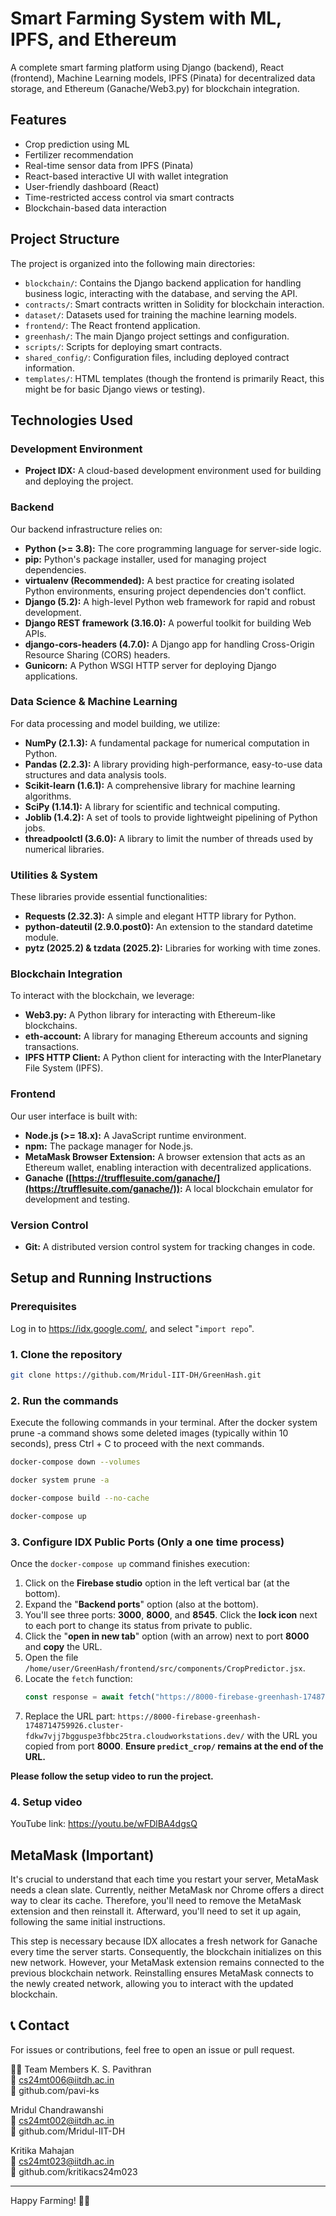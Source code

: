 # Smart Farming System with ML, IPFS, and Ethereum

A complete smart farming platform using Django (backend), React (frontend), Machine Learning models, IPFS (Pinata) for decentralized data storage, and Ethereum (Ganache/Web3.py) for blockchain integration.

## Features
- Crop prediction using ML
- Fertilizer recommendation
- Real-time sensor data from IPFS (Pinata)
- React-based interactive UI with wallet integration
- User-friendly dashboard (React)
- Time-restricted access control via smart contracts
- Blockchain-based data interaction

## Project Structure

The project is organized into the following main directories:

- `blockchain/`: Contains the Django backend application for handling business logic, interacting with the database, and serving the API.
- `contracts/`: Smart contracts written in Solidity for blockchain interaction.
- `dataset/`: Datasets used for training the machine learning models.
- `frontend/`: The React frontend application.
- `greenhash/`: The main Django project settings and configuration.
- `scripts/`: Scripts for deploying smart contracts.
- `shared_config/`: Configuration files, including deployed contract information.
- `templates/`: HTML templates (though the frontend is primarily React, this might be for basic Django views or testing).

## Technologies Used

### Development Environment
- **Project IDX:** A cloud-based development environment used for building and deploying the project.

### Backend
Our backend infrastructure relies on:
- **Python (>= 3.8):** The core programming language for server-side logic.
- **pip:** Python's package installer, used for managing project dependencies.
- **virtualenv (Recommended):** A best practice for creating isolated Python environments, ensuring project dependencies don't conflict.
- **Django (5.2):** A high-level Python web framework for rapid and robust development.
- **Django REST framework (3.16.0):** A powerful toolkit for building Web APIs.
- **django-cors-headers (4.7.0):** A Django app for handling Cross-Origin Resource Sharing (CORS) headers.
- **Gunicorn:** A Python WSGI HTTP server for deploying Django applications.

### Data Science & Machine Learning
For data processing and model building, we utilize:
- **NumPy (2.1.3):** A fundamental package for numerical computation in Python.
- **Pandas (2.2.3):** A library providing high-performance, easy-to-use data structures and data analysis tools.
- **Scikit-learn (1.6.1):** A comprehensive library for machine learning algorithms.
- **SciPy (1.14.1):** A library for scientific and technical computing.
- **Joblib (1.4.2):** A set of tools to provide lightweight pipelining of Python jobs.
- **threadpoolctl (3.6.0):** A library to limit the number of threads used by numerical libraries.

### Utilities & System
These libraries provide essential functionalities:
- **Requests (2.32.3):** A simple and elegant HTTP library for Python.
- **python-dateutil (2.9.0.post0):** An extension to the standard datetime module.
- **pytz (2025.2) & tzdata (2025.2):** Libraries for working with time zones.

### Blockchain Integration
To interact with the blockchain, we leverage:
- **Web3.py:** A Python library for interacting with Ethereum-like blockchains.
- **eth-account:** A library for managing Ethereum accounts and signing transactions.
- **IPFS HTTP Client:** A Python client for interacting with the InterPlanetary File System (IPFS).

### Frontend
Our user interface is built with:
- **Node.js (>= 18.x):** A JavaScript runtime environment.
- **npm:** The package manager for Node.js.
- **MetaMask Browser Extension:** A browser extension that acts as an Ethereum wallet, enabling interaction with decentralized applications.
- **Ganache ([https://trufflesuite.com/ganache/](https://trufflesuite.com/ganache/)):** A local blockchain emulator for development and testing.

### Version Control
- **Git:** A distributed version control system for tracking changes in code.

## Setup and Running Instructions

### Prerequisites
Log in to https://idx.google.com/, and select "`import repo`".

### 1. Clone the repository
```bash
git clone https://github.com/Mridul-IIT-DH/GreenHash.git
```

### 2. Run the commands
Execute the following commands in your terminal. After the docker system prune -a command shows some deleted images (typically within 10 seconds), press Ctrl + C to proceed with the next commands.
```bash
docker-compose down --volumes

docker system prune -a

docker-compose build --no-cache

docker-compose up
```

### 3. Configure IDX Public Ports (Only a one time process)

Once the `docker-compose up` command finishes execution:

1.  Click on the **Firebase studio** option in the left vertical bar (at the bottom).
2.  Expand the "**Backend ports**" option (also at the bottom).
3.  You'll see three ports: **3000**, **8000**, and **8545**. Click the **lock icon** next to each port to change its status from private to public.
4.  Click the "**open in new tab**" option (with an arrow) next to port **8000** and **copy** the URL.
5.  Open the file `/home/user/GreenHash/frontend/src/components/CropPredictor.jsx`.
6.  Locate the `fetch` function:
    ```jsx
    const response = await fetch("https://8000-firebase-greenhash-1748714759926.cluster-fdkw7vjj7bgguspe3fbbc25tra.cloudworkstations.dev/predict_crop/",
    ```
7.  Replace the URL part: `https://8000-firebase-greenhash-1748714759926.cluster-fdkw7vjj7bgguspe3fbbc25tra.cloudworkstations.dev/` with the URL you copied from port **8000**. **Ensure `predict_crop/` remains at the end of the URL.**

**Please follow the setup video to run the project.**

### 4. Setup video
YouTube link: https://youtu.be/wFDlBA4dgsQ

## MetaMask (Important)
It's crucial to understand that each time you restart your server, MetaMask needs a clean slate. Currently, neither MetaMask nor Chrome offers a direct way to clear its cache. Therefore, you'll need to remove the MetaMask extension and then reinstall it. Afterward, you'll need to set it up again, following the same initial instructions.

This step is necessary because IDX allocates a fresh network for Ganache every time the server starts. Consequently, the blockchain initializes on this new network. However, your MetaMask extension remains connected to the previous blockchain network. Reinstalling ensures MetaMask connects to the newly created network, allowing you to interact with the updated blockchain.

## 📞 Contact
For issues or contributions, feel free to open an issue or pull request.

👨‍💻 Team Members 
K. S. Pavithran   
📧 cs24mt006@iitdh.ac.in   
🔗 github.com/pavi-ks   

Mridul Chandrawanshi   
📧 cs24mt002@iitdh.ac.in   
🔗 github.com/Mridul-IIT-DH   


Kritika Mahajan   
📧 cs24mt023@iitdh.ac.in   
🔗 github.com/kritikacs24m023   

---

Happy Farming! 🌱🚜